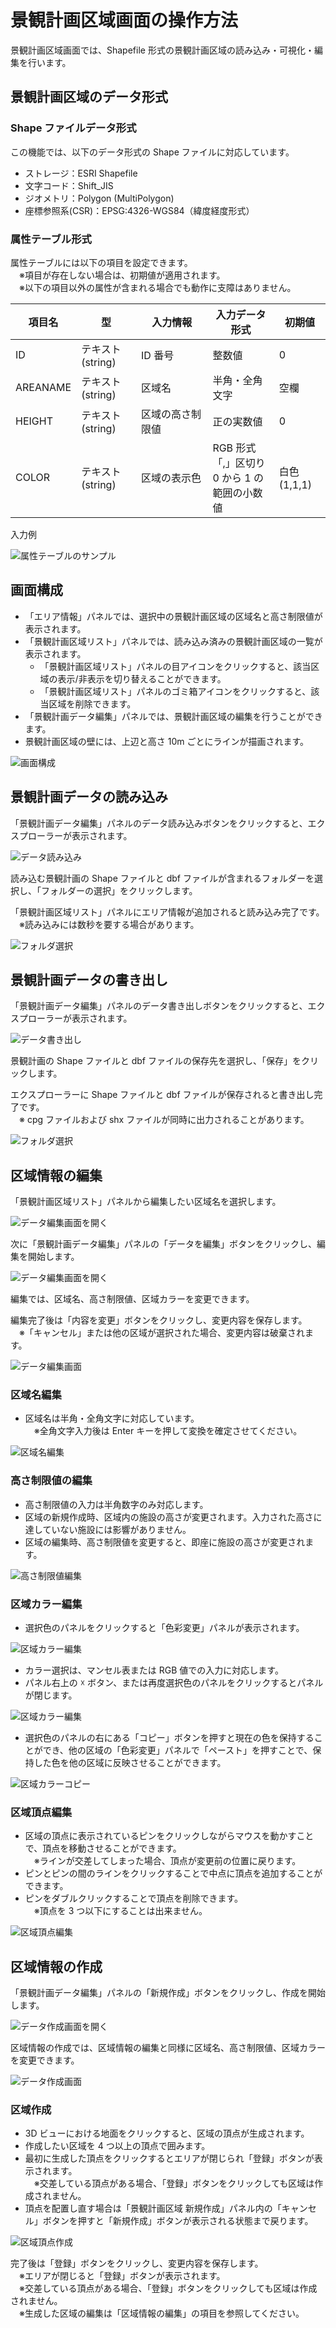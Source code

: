 # 景観計画区域画面の操作方法

景観計画区域画面では、Shapefile 形式の景観計画区域の読み込み・可視化・編集を行います。

## 景観計画区域のデータ形式

### Shape ファイルデータ形式

この機能では、以下のデータ形式の Shape ファイルに対応しています。

- ストレージ：ESRI Shapefile
- 文字コード：Shift_JIS
- ジオメトリ：Polygon (MultiPolygon)
- 座標参照系(CSR)：EPSG:4326-WGS84（緯度経度形式）

### 属性テーブル形式

属性テーブルには以下の項目を設定できます。
<br>　※項目が存在しない場合は、初期値が適用されます。
<br>　※以下の項目以外の属性が含まれる場合でも動作に支障はありません。

| 項目名   | 型               | 入力情報　　　　 | 入力データ形式                                     | 初期値       |
| -------- | ---------------- | ---------------- | -------------------------------------------------- | ------------ |
| ID       | テキスト(string) | ID 番号          | 整数値                                             | 0            |
| AREANAME | テキスト(string) | 区域名           | 半角・全角文字                                     | 空欄         |
| HEIGHT   | テキスト(string) | 区域の高さ制限値 | 正の実数値                                         | 0            |
| COLOR    | テキスト(string) | 区域の表示色     | RGB 形式<br>「,」区切り<br>0 から 1 の範囲の小数値 | 白色 (1,1,1) |

入力例

![属性テーブルのサンプル](../resources/LandscapePlanningAreaImages/DBFSample.png)

## 画面構成

- 「エリア情報」パネルでは、選択中の景観計画区域の区域名と高さ制限値が表示されます。
- 「景観計画区域リスト」パネルでは、読み込み済みの景観計画区域の一覧が表示されます。
  - 「景観計画区域リスト」パネルの目アイコンをクリックすると、該当区域の表示/非表示を切り替えることができます。
  - 「景観計画区域リスト」パネルのゴミ箱アイコンをクリックすると、該当区域を削除できます。
- 「景観計画データ編集」パネルでは、景観計画区域の編集を行うことができます。
- 景観計画区域の壁には、上辺と高さ 10m ごとにラインが描画されます。

![画面構成](../resources/LandscapePlanningAreaImages/PlanAreaMain.png)

## 景観計画データの読み込み

「景観計画データ編集」パネルのデータ読み込みボタンをクリックすると、エクスプローラーが表示されます。

![データ読み込み](../resources/LandscapePlanningAreaImages/LoadLandscapePlanButton.png)

読み込む景観計画の Shape ファイルと dbf ファイルが含まれるフォルダーを選択し、「フォルダーの選択」をクリックします。

「景観計画区域リスト」パネルにエリア情報が追加されると読み込み完了です。
<br>　※読み込みには数秒を要する場合があります。

![フォルダ選択](../resources/LandscapePlanningAreaImages/BrowseShpFolder.png)

## 景観計画データの書き出し

「景観計画データ編集」パネルのデータ書き出しボタンをクリックすると、エクスプローラーが表示されます。

![データ書き出し](../resources/LandscapePlanningAreaImages/SaveLandscapePlanButton.png)

景観計画の Shape ファイルと dbf ファイルの保存先を選択し、「保存」をクリックします。

エクスプローラーに Shape ファイルと dbf ファイルが保存されると書き出し完了です。
<br>　※ cpg ファイルおよび shx ファイルが同時に出力されることがあります。

![フォルダ選択](../resources/LandscapePlanningAreaImages/SaveDialog.png)

## 区域情報の編集

「景観計画区域リスト」パネルから編集したい区域名を選択します。

![データ編集画面を開く](../resources/LandscapePlanningAreaImages/AreaDataList.png)

次に「景観計画データ編集」パネルの「データを編集」ボタンをクリックし、編集を開始します。

![データ編集画面を開く](../resources/LandscapePlanningAreaImages/StartAreaDataEdit.png)

編集では、区域名、高さ制限値、区域カラーを変更できます。

編集完了後は「内容を変更」ボタンをクリックし、変更内容を保存します。
<br>　※「キャンセル」または他の区域が選択された場合、変更内容は破棄されます。

![データ編集画面](../resources/LandscapePlanningAreaImages/EditAreaPanel.png)

### 区域名編集

- 区域名は半角・全角文字に対応しています。
  <br>　※全角文字入力後は Enter キーを押して変換を確定させてください。

![区域名編集](../resources/LandscapePlanningAreaImages/EditAreaName.png)

### 高さ制限値の編集

- 高さ制限値の入力は半角数字のみ対応します。
- 区域の新規作成時、区域内の施設の高さが変更されます。入力された高さに達していない施設には影響がありません。
- 区域の編集時、高さ制限値を変更すると、即座に施設の高さが変更されます。

![高さ制限値編集](../resources/LandscapePlanningAreaImages/EditAreaHeight.png)

### 区域カラー編集

- 選択色のパネルをクリックすると「色彩変更」パネルが表示されます。

![区域カラー編集](../resources/LandscapePlanningAreaImages/EditAreaColor.png)

- カラー選択は、マンセル表または RGB 値での入力に対応します。
- パネル右上の ☓ ボタン、または再度選択色のパネルをクリックするとパネルが閉じます。

![区域カラー編集](../resources/LandscapePlanningAreaImages/ColorPanel.png)

- 選択色のパネルの右にある「コピー」ボタンを押すと現在の色を保持することができ、他の区域の「色彩変更」パネルで「ペースト」を押すことで、保持した色を他の区域に反映させることができます。

![区域カラーコピー](../resources/LandscapePlanningAreaImages/ColorCopyPaste.png)

### 区域頂点編集

- 区域の頂点に表示されているピンをクリックしながらマウスを動かすことで、頂点を移動させることができます。
  <br>　※ラインが交差してしまった場合、頂点が変更前の位置に戻ります。
- ピンとピンの間のラインをクリックすることで中点に頂点を追加することができます。
- ピンをダブルクリックすることで頂点を削除できます。 
  <br>　※頂点を 3 つ以下にすることは出来ません。

![区域頂点編集](../resources/LandscapePlanningAreaImages/EditPoint.png)

## 区域情報の作成

「景観計画データ編集」パネルの「新規作成」ボタンをクリックし、作成を開始します。

![データ作成画面を開く](../resources/LandscapePlanningAreaImages/RegisterAreaButton.png)

区域情報の作成では、区域情報の編集と同様に区域名、高さ制限値、区域カラーを変更できます。

![データ作成画面](../resources/LandscapePlanningAreaImages/RegisterAreaPanel.png)

### 区域作成

- 3D ビューにおける地面をクリックすると、区域の頂点が生成されます。
- 作成したい区域を 4 つ以上の頂点で囲みます。
- 最初に生成した頂点をクリックするとエリアが閉じられ「登録」ボタンが表示されます。
  <br>　※交差している頂点がある場合、「登録」ボタンをクリックしても区域は作成されません。
- 頂点を配置し直す場合は「景観計画区域 新規作成」パネル内の「キャンセル」ボタンを押すと「新規作成」ボタンが表示される状態まで戻ります。

![区域頂点作成](../resources/LandscapePlanningAreaImages/RegisterPoint.png)

完了後は「登録」ボタンをクリックし、変更内容を保存します。
<br>　※エリアが閉じると「登録」ボタンが表示されます。
<br>　※交差している頂点がある場合、「登録」ボタンをクリックしても区域は作成されません。
<br>　※生成した区域の編集は「区域情報の編集」の項目を参照してください。

